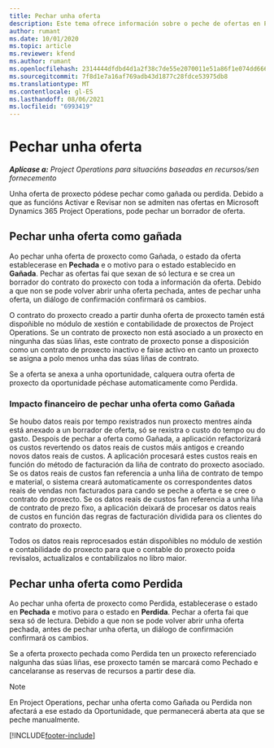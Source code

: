 ```yaml
---
title: Pechar unha oferta
description: Este tema ofrece información sobre o peche de ofertas en Project Operations.
author: rumant
ms.date: 10/01/2020
ms.topic: article
ms.reviewer: kfend
ms.author: rumant
ms.openlocfilehash: 2314444dfdbd4d1a2f38c7de55e2070011e51a86f1e074dd6667d54393c641fe
ms.sourcegitcommit: 7f8d1e7a16af769adb43d1877c28fdce53975db8
ms.translationtype: MT
ms.contentlocale: gl-ES
ms.lasthandoff: 08/06/2021
ms.locfileid: "6993419"
---
```

# <a name="close-a-quote"></a>Pechar unha oferta

_**Aplícase a:** Project Operations para situacións baseadas en recursos/sen fornecemento_

Unha oferta de proxecto pódese pechar como gañada ou perdida. Debido a que as funcións Activar e Revisar non se admiten nas ofertas en Microsoft Dynamics 365 Project Operations, pode pechar un borrador de oferta.

## <a name="close-a-quote-as-won"></a>Pechar unha oferta como gañada

Ao pechar unha oferta de proxecto como Gañada, o estado da oferta establecerase en **Pechada** e o motivo para o estado establecido en **Gañada**. Pechar as ofertas fai que sexan de só lectura e se crea un borrador do contrato do proxecto con toda a información da oferta. Debido a que non se pode volver abrir unha oferta pechada, antes de pechar unha oferta, un diálogo de confirmación confirmará os cambios.

O contrato do proxecto creado a partir dunha oferta de proxecto tamén está dispoñible no módulo de xestión e contabilidade de proxectos de Project Operations. Se un contrato de proxecto non está asociado a un proxecto en ningunha das súas liñas, este contrato de proxecto ponse a disposición como un contrato de proxecto inactivo e faise activo en canto un proxecto se asigna a polo menos unha das súas liñas de contrato.

Se a oferta se anexa a unha oportunidade, calquera outra oferta de proxecto da oportunidade péchase automaticamente como Perdida.

### <a name="financial-impact-of-closing-a-quote-as-won"></a>Impacto financeiro de pechar unha oferta como Gañada

Se houbo datos reais por tempo rexistrados nun proxecto mentres aínda está anexado a un borrador de oferta, só se rexistra o custo do tempo ou do gasto. Despois de pechar a oferta como Gañada, a aplicación refactorizará os custos revertendo os datos reais de custos máis antigos e creando novos datos reais de custos. A aplicación procesará estes custos reais en función do método de facturación da liña de contrato do proxecto asociado. Se os datos reais de custos fan referencia a unha liña de contrato de tempo e material, o sistema creará automaticamente os correspondentes datos reais de vendas non facturados para cando se peche a oferta e se cree o contrato do proxecto. Se os datos reais de custos fan referencia a unha liña de contrato de prezo fixo, a aplicación deixará de procesar os datos reais de custos en función das regras de facturación dividida para os clientes do contrato do proxecto.

Todos os datos reais reprocesados están dispoñibles no módulo de xestión e contabilidade do proxecto para que o contable do proxecto poida revisalos, actualizalos e contabilizalos no libro maior. 

## <a name="close-a-quote-as-lost"></a>Pechar unha oferta como Perdida

Ao pechar unha oferta de proxecto como Perdida, establecerase o estado en **Pechada** e motivo para o estado en **Perdida**. Pechar a oferta fai que sexa só de lectura. Debido a que non se pode volver abrir unha oferta pechada, antes de pechar unha oferta, un diálogo de confirmación confirmará os cambios.

Se a oferta proxecto pechada como Perdida ten un proxecto referenciado nalgunha das súas liñas, ese proxecto tamén se marcará como Pechado e cancelaranse as reservas de recursos a partir dese día.

> [!NOTE]
> En Project Operations, pechar unha oferta como Gañada ou Perdida non afectará a ese estado da Oportunidade, que permanecerá aberta ata que se peche manualmente.


[!INCLUDE[footer-include](../includes/footer-banner.md)]
